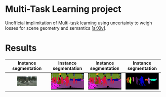 # Multi-Task Learning project
Unofficial implimitation of Multi-task learning using uncertainty to weigh losses for scene geometry and semantics [[arXiv](https://arxiv.org/abs/1705.07115)].

# Results
|Instance segmentation|Instance segmentation|Instance segmentation|Instance segmentation|
|:---:|:---:|:---:|:---:|
|<img src='inputs/Pedestrian_crossing_0.png' width="50%">|<img src='results/resNet_label_instance_disp/label_Pedestrian_crossing_0.png' width="100%">|<img src='results/resNet_label_instance_disp/label_Pedestrian_crossing_0.png' width="100%">|<img src='results/resNet_label_instance_disp/instance_Pedestrian_crossing_0.png' width="100%">|<img src='results/resNet_label_instance_disp/disp_Pedestrian_crossing_0.png' width="100%">|



